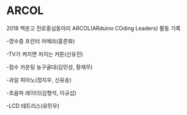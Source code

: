 # ARCOL
2018 백운고 진로중심동아리 ARCOL(ARduino COding Leaders) 활동 기록


-영수증 프린터 카메라(홍준화)

-TV가 켜지면 처지는 커튼(신유진)

-점수 카운팅 농구골대(김민성, 황재무)

-과일 피아노(정지우, 신유송)

-초음파 레이더(김형석, 이규섭)

-LCD 테트리스(유민우)
